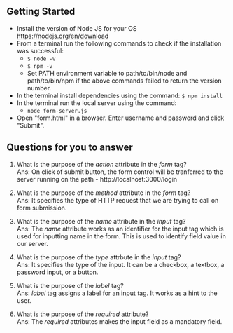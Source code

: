 ## Getting Started

- Install the version of Node JS for your OS https://nodejs.org/en/download
- From a terminal run the following commands to check if the installation was successful:
  - `$ node -v`
  - `$ npm -v`
  - Set PATH environment variable to path/to/bin/node and path/to/bin/npm if the above commands failed to return the version number.
- In the terminal install dependencies using the command:
    `$ npm install`
- In the terminal run the local server using the command:
  - `node form-server.js`
- Open "form.html" in a browser. Enter username and password and click "Submit".

## Questions for you to answer
1. What is the purpose of the _action_ attribute in the _form_ tag?<br>
Ans: On click of submit button, the form control will be tranferred to the server running on the path - http://localhost:3000/login

2. What is the purpose of the _method_ attribute in the _form_ tag?<br>
Ans: It specifies the type of HTTP request that we are trying to call on form submission.

3. What is the purpose of the _name_ attribute in the _input_ tag?<br>
Ans: The _name_ attribute works as an identifier for the input tag which is used for inputting name in the form. This is used to identify field value in our server.

4. What is the purpose of the _type_ attrbute in the _input_ tag?<br>
Ans: It specifies the type of the input. It can be a checkbox, a textbox, a password input, or a button.

5. What is the purpose of the _label_ tag?<br>
Ans: _label_ tag assigns a label for an input tag. It works as a hint to the user.

6. What is the purpose of the _required_ attribute?<br>
Ans: The _required_ attributes makes the input field as a mandatory field.
